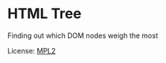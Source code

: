 # HTML Tree

Finding out which DOM nodes weigh the most

License: [MPL2](http://www.mozilla.org/MPL/2.0/)
